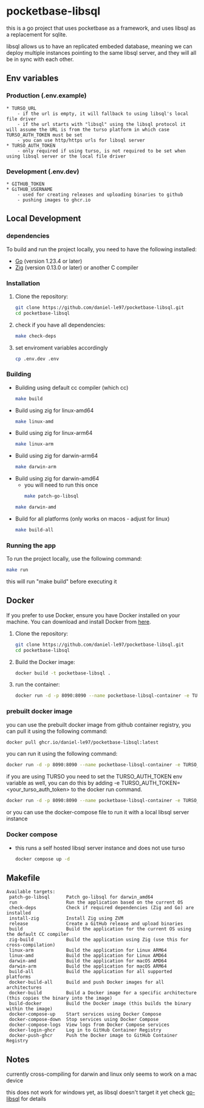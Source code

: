 # pocketbase-libsql

this is a go project that uses pocketbase as a framework, and uses libsql as a replacement for sqlite.

libsql allows us to have an replicated embeded database, meaning we can deploy multiple instances pointing to the same libsql server, and they will all be in sync with each other.

## Env variables

### Production (.env.example)
    * TURSO_URL
        - if the url is empty, it will fallback to using libsql's local file driver
        - if the url starts with "libsql" using the libsql protocol it will assume the URL is from the turso platform in which case TURSO_AUTH_TOKEN must be set
        - you can use http/https urls for libsql server
    * TURSO_AUTH_TOKEN
        - only required if using turso, is not required to be set when using libsql server or the local file driver

### Development (.env.dev)
    * GITHUB_TOKEN
    * GiTHUB_USERNAME
        - used for creating releases and uploading binaries to github
        - pushing images to ghcr.io

## Local Development

### dependencies
To build and run the project locally, you need to have the following installed:

- [Go](https://golang.org/doc/install) (version 1.23.4 or later)
- [Zig](https://ziglang.org/download/) (version 0.13.0 or later) or another C compiler



### Installation
1. Clone the repository:

    ```sh
    git clone https://github.com/daniel-le97/pocketbase-libsql.git
    cd pocketbase-libsql
    ```

2. check if you have all dependencies:

    ```sh
    make check-deps
    ```

3. set enviroment variables accordingly
    ```sh
    cp .env.dev .env
    ```

### Building
- Building using default cc compiler (which cc)
    ```sh
    make build
    ```
- Build using zig for linux-amd64
    ```sh
    make linux-amd
    ```
- Build using zig for linux-arm64
    ```sh
    make linux-arm
    ```
- Build using zig for darwin-arm64
    ```sh
    make darwin-arm
    ```
- Build using zig for darwin-amd64
    - you will need to run this once
        ```sh
        make patch-go-libsql
        ```
    ```sh
    make darwin-amd
    ```
- Build for all platforms (only works on macos - adjust for linux)
    ```sh
    make build-all
    ```

### Running the app

To run the project locally, use the following command:

```sh
make run
```
this will run "make build" before executing it

## Docker


If you prefer to use Docker, ensure you have Docker installed on your machine. You can download and install Docker from [here](https://www.docker.com/get-started).

1. Clone the repository:

    ```sh
    git clone https://github.com/daniel-le97/pocketbase-libsql.git
    cd pocketbase-libsql
    ```

2. Build the Docker image:

    ```sh
    docker build -t pocketbase-libsql .
    ```
3. run the container:
    ```sh
    docker run -d -p 8090:8090 --name pocketbase-libsql-container -e TURSO_URL=<your_turso_url> pocketbase-libsql
    ```

### prebuilt docker image
you can use the prebuilt docker image from github container registry, you can pull it using the following command:

```sh
docker pull ghcr.io/daniel-le97/pocketbase-libsql:latest
```
you can run it using the following command:

```sh
docker run -d -p 8090:8090 --name pocketbase-libsql-container -e TURSO_URL=<your_turso_url> ghcr.io/daniel-le97/pocketbase-libsql:latest
```
if you are using TURSO you need to set the TURSO_AUTH_TOKEN env variable as well, you can do this by adding -e TURSO_AUTH_TOKEN=<your_turso_auth_token> to the docker run command.

```sh
docker run -d -p 8090:8090 --name pocketbase-libsql-container -e TURSO_URL=<your_turso_url> -e TURSO_AUTH_TOKEN=<your_turso_auth_token> ghcr.io/daniel-le97/pocketbase-libsql:latest
```

or you can use the docker-compose file to run it with a local libsql server instance
### Docker compose
- this runs a self hosted libsql server instance and does not use turso
    ```sh
    docker compose up -d
    ```

## Makefile

```
Available targets:
 patch-go-libsql      Patch go-libsql for darwin_amd64
 run                  Run the application based on the current OS
 check-deps           Check if required dependencies (Zig and Go) are installed
 install-zig          Install Zig using ZVM
 release              Create a GitHub release and upload binaries
 build                Build the application for the current OS using the default CC compiler
 zig-build            Build the application using Zig (use this for cross-compilation)
 linux-arm            Build the application for Linux ARM64
 linux-amd            Build the application for Linux AMD64
 darwin-amd           Build the application for macOS AMD64
 darwin-arm           Build the application for macOS ARM64
 build-all            Build the application for all supported platforms
 docker-build-all     Build and push Docker images for all architectures
 docker-build         Build a Docker image for a specific architecture (this copies the binary into the image)
 build-docker         Build the Docker image (this builds the binary within the image)
 docker-compose-up    Start services using Docker Compose
 docker-compose-down  Stop services using Docker Compose
 docker-compose-logs  View logs from Docker Compose services
 docker-login-ghcr    Log in to GitHub Container Registry
 docker-push-ghcr     Push the Docker image to GitHub Container Registry
```

## Notes
currently cross-compiling for darwin and linux only seems to work on a mac device

this does not work for windows yet, as libsql doesn't target it yet check [go-libsql](https://github.com/tursodatabase/go-libsql) for details